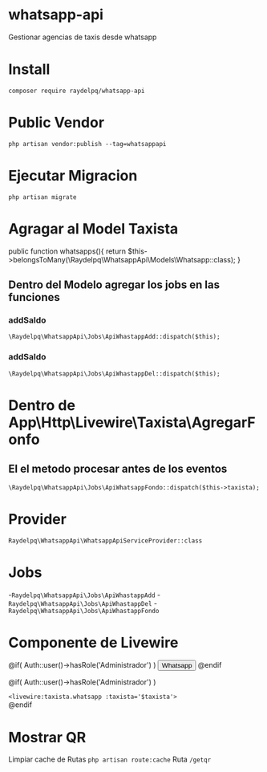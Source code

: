 # whatsapp-api
 Gestionar agencias de taxis desde whatsapp

# Install
 ``composer require raydelpq/whatsapp-api``

# Public Vendor
 ``php artisan vendor:publish --tag=whatsappapi``

# Ejecutar Migracion
 ``php artisan migrate``

# Agragar al Model Taxista
 public function whatsapps(){
    return $this->belongsToMany(\Raydelpq\WhatsappApi\Models\Whatsapp::class);
 }

 ## Dentro del Modelo agregar los jobs en las funciones
  ### addSaldo
   ``\Raydelpq\WhatsappApi\Jobs\ApiWhastappAdd::dispatch($this);``

   ### addSaldo
   ``\Raydelpq\WhatsappApi\Jobs\ApiWhastappDel::dispatch($this);``

# Dentro de App\Http\Livewire\Taxista\AgregarFonfo
 ## El el metodo procesar antes de los eventos
 ``\Raydelpq\WhatsappApi\Jobs\ApiWhatsappFondo::dispatch($this->taxista);``

# Provider
 ``Raydelpq\WhatsappApi\WhatsappApiServiceProvider::class``

# Jobs
 -``Raydelpq\WhatsappApi\Jobs\ApiWhastappAdd``
 -``Raydelpq\WhatsappApi\Jobs\ApiWhastappDel``
 -``Raydelpq\WhatsappApi\Jobs\ApiWhastappFondo``

# Componente de Livewire
 @if( Auth::user()->hasRole('Administrador') )
    <button :class=" tab == 5 ? 'bg-slate-300 dark:bg-slate-800' : 'bg-slate-900' " class="text-white px-4 py-2 -mr-1.5 border-l border-slate-900 dark:border-white rounded-tr border-t" x-on:click="tab=5;">Whatsapp</button>
 @endif

 @if( Auth::user()->hasRole('Administrador') )
    <div x-show="tab == 5" class="p-4 bg-slate-300 dark:bg-slate-800 rounded-b rounded-tr w-full">
        ``<livewire:taxista.whatsapp :taxista='$taxista'>``
    </div>
 @endif
 

# Mostrar QR
 Limpiar cache de Rutas ``php artisan route:cache``
 Ruta ``/getqr``